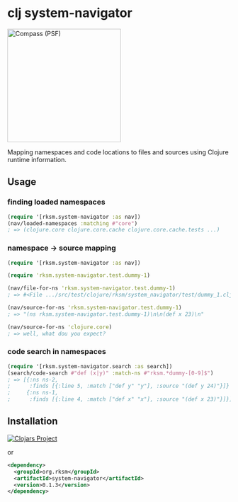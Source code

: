 # clj system-navigator

<img width="256" alt="Compass (PSF)" src="http://upload.wikimedia.org/wikipedia/commons/6/6e/Compass_%28PSF%29.png"/>

Mapping namespaces and code locations to files and sources using Clojure runtime information.

## Usage

### finding loaded namespaces

```clj
(require '[rksm.system-navigator :as nav])
(nav/loaded-namespaces :matching #"core")
; => (clojure.core clojure.core.cache clojure.core.cache.tests ...)
```

### namespace -> source mapping
```clj
(require '[rksm.system-navigator :as nav])

(require 'rksm.system-navigator.test.dummy-1)

(nav/file-for-ns 'rksm.system-navigator.test.dummy-1)
; => #<File .../src/test/clojure/rksm/system_navigator/test/dummy_1.clj>

(nav/source-for-ns 'rksm.system-navigator.test.dummy-1)
; => "(ns rksm.system-navigator.test.dummy-1)\n\n(def x 23)\n"

(nav/source-for-ns 'clojure.core)
; => well, what dou you expect?
```

### code search in namespaces

```clj
(require '[rksm.system-navigator.search :as search])
(search/code-search #"def (x|y)" :match-ns #"rksm.*dummy-[0-9]$")
; => [{:ns ns-2,
;      :finds [{:line 5, :match ["def y" "y"], :source "(def y 24)"}]}
;     {:ns ns-1,
;      :finds [{:line 4, :match ["def x" "x"], :source "(def x 23)"}]}]
```

## Installation

[![Clojars Project](http://clojars.org/org.rksm/system-navigator/latest-version.svg)](http://clojars.org/org.rksm/system-navigator)

or

```xml
<dependency>
  <groupId>org.rksm</groupId>
  <artifactId>system-navigator</artifactId>
  <version>0.1.3</version>
</dependency>
```

<!-- ## Usage -->

<!-- ```sh -->
<!-- mvn clojure:nrepl -Dclojure.nrepl.port=7888 -->
<!-- mvn clojure:test -->
<!-- fswatch -0 -r . | xargs -0 -I{} mvn clojure:test -->
<!-- ``` -->
